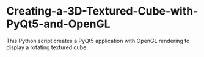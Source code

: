 # Creating-a-3D-Textured-Cube-with-PyQt5-and-OpenGL
This Python script creates a PyQt5 application with OpenGL rendering to display a rotating textured cube
